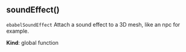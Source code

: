 <a name="soundEffect"></a>

## soundEffect()
`ebabelSoundEffect`Attach a sound effect to a 3D mesh, like an npc for example.

**Kind**: global function  
